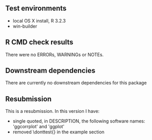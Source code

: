 ## Test environments
* local OS X install, R 3.2.3
* win-builder 

## R CMD check results
There were no ERRORs, WARNINGs or NOTEs. 

## Downstream dependencies
There are currently no downstream dependencies for this package

## Resubmission
This is a resubmission. In this version I have:

* single quoted, in DESCRIPTION, the following software names: 'ggcorrplot' and 'ggplot' 
* removed \donttest{} in the example section
